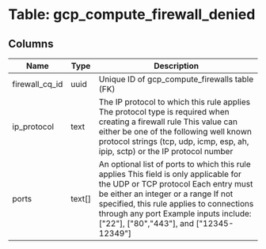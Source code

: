 
# Table: gcp_compute_firewall_denied

## Columns
| Name        | Type           | Description  |
| ------------- | ------------- | -----  |
|firewall_cq_id|uuid|Unique ID of gcp_compute_firewalls table (FK)|
|ip_protocol|text|The IP protocol to which this rule applies The protocol type is required when creating a firewall rule This value can either be one of the following well known protocol strings (tcp, udp, icmp, esp, ah, ipip, sctp) or the IP protocol number|
|ports|text[]|An optional list of ports to which this rule applies This field is only applicable for the UDP or TCP protocol Each entry must be either an integer or a range If not specified, this rule applies to connections through any port  Example inputs include: ["22"], ["80","443"], and ["12345-12349"]|
